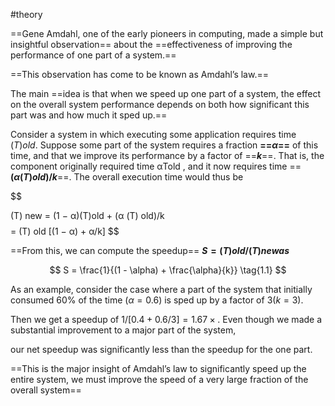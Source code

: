 #theory 

==Gene Amdahl, one of the early pioneers in computing, made a simple but insightful observation== about the ==effectiveness of improving the performance of one part of a system.== 

==This observation has come to be known as Amdahl’s law.== 

The main ==idea is that when we speed up one part of a system, the effect on the overall system performance depends on both how significant this part was and how much it sped up.== 

Consider a system in which executing some application requires time $(T)old$. Suppose some part of the system requires a fraction **==$α$==** of this time, and that we improve its performance by a factor of ==**$k$**==. That is, the component originally required time αTold , and it now requires time ==**$( α (T)old)/k$**==. The overall execution time would thus be

$$

(T) new = (1 − α)(T)old + (α (T) old)/k
$$
$$= (T) old  [(1 − α) + α/k] $$


==From this, we can compute the speedup== **$S = (T)old/(T)new as$**

$$
S = \frac{1}{(1 - \alpha) + \frac{\alpha}{k}} \tag{1.1}
$$


As an example, consider the case where a part of the system that initially consumed 60% of the time 
$(α = 0.6)$ is sped up by a factor of $3 (k = 3)$. 

Then we get a speedup of $1/[0.4 + 0.6/3] = 1.67×.$ Even though we made a substantial improvement to a major part of the system, 

our net speedup was significantly less than the speedup for the one part. 

==This is the major insight of Amdahl’s law to significantly speed up the entire system, we must improve the speed of a very large fraction of the overall system==